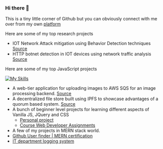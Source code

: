 ### Hi there 👋

This is a tiny little corner of Github but you can obviously connect with me over from my own [platform](https://codlocker.github.io/ipsit-portfolio)

Here are some of my top research projects

- IOT Network Attack mitigation using Behavior Detection techniques [Source](https://github.com/codlocker/IOT_Network_Attack)
- HTTP botnet detection in IOT devices using network traffic analysis [Source](https://scholar.google.com/citations?view_op=view_citation&hl=en&user=k4a3e4oAAAAJ&citation_for_view=k4a3e4oAAAAJ:u-x6o8ySG0sC)


Here are some of my top JavaScript projects

[![My Skills](https://skillicons.dev/icons?i=js,nodejs,react,materialui)](https://skillicons.dev)

- A web-tier application for uploading images to AWS SQS for an image processing backend. [Source](https://github.com/codlocker/AWS-SQS-Usage)
- A decentralized file store built using IPFS to showcase advantages of a quorum based system. [Source](https://github.com/codlocker/DASSH-IPFS-App)
- A bunch of beginner level projects for learning different aspects of Vanilla JS, JQuery and CSS
   - [Personal project](https://github.com/codlocker/Small-Projects)
   - [Course Web Developer Assignments](https://github.com/codlocker/WebD_Assignments)
- A few of my projects in MERN stack world.
- [Github User finder | MERN certification](https://github.com/codlocker/GithubFinder)
- [IT department logging system](https://github.com/codlocker/it-logger)
